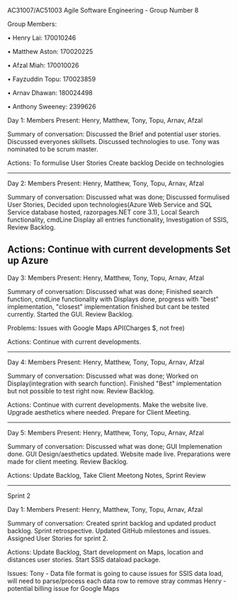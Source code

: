 AC31007/AC51003 Agile Software Engineering - Group Number 8

Group Members:

•	Henry Lai: 170010246

•	Matthew Aston: 170020225  

•	Afzal Miah: 170010026

•	Fayzuddin Topu: 170023859

•	Arnav Dhawan: 180024498

•	Anthony Sweeney: 2399626

  

Day 1:
Members Present:
Henry, Matthew, Tony, Topu, Arnav, Afzal

Summary of conversation:
Discussed the Brief and potential user stories.
Discussed everyones skillsets.
Discussed technologies to use.
Tony was nominated to be scrum master.

Actions:
To formulise User Stories
Create backlog 
Decide on technologies

-----------------------------------------------------------------------------------------------------

Day 2:
Members Present: 
Henry, Matthew, Tony, Topu, Arnav, Afzal

Summary of conversation:
Discussed what was done; Discussed formulised User Stories, Decided upon technologies(Azure Web Service and SQL Service database hosted, razorpages.NET core 3.1), Local Search functionality, cmdLine Display all entries functionality, Investigation of SSIS, Review Backlog.

Actions:
Continue with current developments
Set up Azure
-----------------------------------------------------------------------------------------------------

Day 3:
Members Present:
Henry, Matthew, Tony, Topu, Arnav, Afzal

Summary of conversation:
Discussed what was done; Finished search function, cmdLine functionality with Displays done, progress with "best" implementation, "closest" implementation finished but cant be tested currently.
Started the GUI.
Review Backlog.

Problems:
Issues with Google Maps API(Charges $, not free)

Actions:
Continue with current developments.

-----------------------------------------------------------------------------------------------------

Day 4:
Members Present:
Henry, Matthew, Tony, Topu, Arnav, Afzal

Summary of conversation:
Discussed what was done; Worked on Display(integration with search function). Finished "Best" implementation but not possible to test right now.
Review Backlog.

Actions:
Continue with current developments.
Make the website live.
Upgrade aesthetics where needed.
Prepare for Client Meeting.

-----------------------------------------------------------------------------------------------------


Day 5:
Members Present:
Henry, Matthew, Tony, Topu, Arnav, Afzal

Summary of conversation:
Discussed what was done; GUI Implemenation done. GUI Design/aesthetics updated. Website made live. Preparations were made for client meeting. 
Review Backlog.

Actions:
Update Backlog, Take Client Meetong Notes, Sprint Review

-----------------------------------------------------------------------------------------------------


Sprint 2

Day 1:
Members Present:
Henry, Matthew, Tony, Topu, Arnav, Afzal

Summary of conversation:
Created sprint backlog and updated product backlog. Sprint retrospective. Updated GitHub milestones and issues.  Assigned User Stories for sprint 2.

Actions:
Update Backlog, Start development on Maps, location and distances user stories.  Start SSIS dataload package. 

Issues:
Tony - Data file format is going to cause issues for SSIS data load, will need to parse/process each data row to remove stray commas
Henry - potential billing issue for Google Maps
